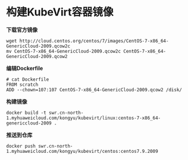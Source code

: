 # 构建KubeVirt容器镜像



**下载官方镜像**

```
wget http://cloud.centos.org/centos/7/images/CentOS-7-x86_64-GenericCloud-2009.qcow2c
mv CentOS-7-x86_64-GenericCloud-2009.qcow2c CentOS-7-x86_64-GenericCloud-2009.qcow2
```

**编辑Dockerfile**

```
# cat Dockerfile
FROM scratch
ADD --chown=107:107 CentOS-7-x86_64-GenericCloud-2009.qcow2 /disk/
```

**构建镜像**

```
docker build -t swr.cn-north-1.myhuaweicloud.com/kongyu/kubevirt/linux:centos-7-x86_64-genericcloud-2009 .
```

**推送到仓库**

```
docker push swr.cn-north-1.myhuaweicloud.com/kongyu/kubevirt/centos:centos7.9.2009
```

